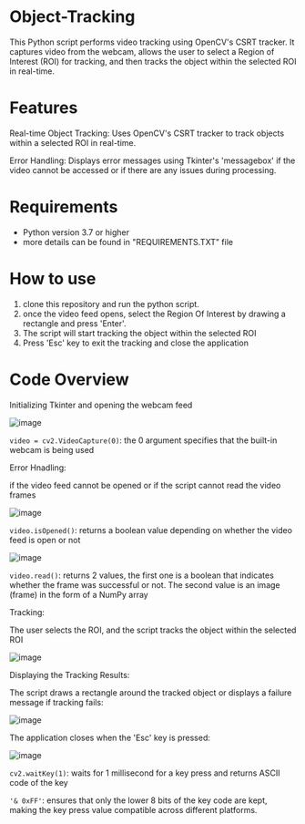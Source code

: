 # Object-Tracking
This Python script performs video tracking using OpenCV's CSRT tracker. It captures video from the webcam, allows the user to select a Region of Interest (ROI) for tracking, and then tracks the object within the selected ROI in real-time. 

# Features
Real-time Object Tracking: Uses OpenCV's CSRT tracker to track objects within a selected ROI in real-time.

Error Handling: Displays error messages using Tkinter's 'messagebox' if the video cannot be accessed or if there are any issues during processing.

# Requirements
+ Python version 3.7 or higher
+ more details can be found in "REQUIREMENTS.TXT" file

# How to use
1. clone this repository and run the python script.
2. once the video feed opens, select the Region Of Interest by drawing a rectangle and press 'Enter'.
3. The script will start tracking the object within the selected ROI
4. Press 'Esc' key to exit the tracking and close the application

# Code Overview
Initializing Tkinter and opening the webcam feed

![image](https://github.com/user-attachments/assets/7516d8ff-0544-4e1d-8ed4-7d8aa5d43074)

`video = cv2.VideoCapture(0)`: the 0 argument specifies that the built-in webcam is being used


Error Hnadling:

if the video feed cannot be opened or if the script cannot read the video frames

![image](https://github.com/user-attachments/assets/ff7564d4-43d4-4987-9292-84728a1216ae)

`video.isOpened()`: returns a boolean value depending on whether the video feed is open or not 

![image](https://github.com/user-attachments/assets/675db761-67cb-4791-8621-cfaf690adc78)

`video.read()`: returns 2 values, the first one is a boolean that indicates whether the frame was successful or not. The second value is an image (frame) in the form of a NumPy array


Tracking:

The user selects the ROI, and the script tracks the object within the selected ROI

![image](https://github.com/user-attachments/assets/6740f8d5-1b65-4178-9a99-aa42d1af8f73)


Displaying the Tracking Results:

The script draws a rectangle around the tracked object or displays a failure message if tracking fails:

![image](https://github.com/user-attachments/assets/4bcaf0f4-28ad-4140-a90b-317daea01ffa)


The application closes when the 'Esc' key is pressed:

![image](https://github.com/user-attachments/assets/311c3e76-b1bb-4426-8317-8902f572c019)

`cv2.waitKey(1)`: waits for 1 millisecond for a key press and returns ASCII code of the key

`'& 0xFF'`: ensures that only the lower 8 bits of the key code are kept, making the key press value compatible across different platforms.
